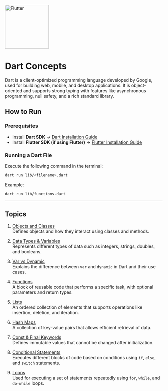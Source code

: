  <img src="https://upload.wikimedia.org/wikipedia/commons/thumb/7/7e/Dart-logo.png/900px-Dart-logo.png" width="140" alt=" Flutter ">

# Dart Concepts  

Dart is a client-optimized programming language developed by Google, used for building web, mobile, and desktop applications. It is object-oriented and supports strong typing with features like asynchronous programming, null safety, and a rich standard library.  

## How to Run  

### Prerequisites  
- Install **Dart SDK** → [Dart Installation Guide](https://dart.dev/get-dart)  
- Install **Flutter SDK (if using Flutter)** → [Flutter Installation Guide](https://flutter.dev/docs/get-started/install)  

### Running a Dart File  
Execute the following command in the terminal:  
```sh
dart run lib/<filename>.dart
```
Example:  
```sh
dart run lib/functions.dart
```

---

## Topics  
1. [Objects and Classes](https://github.com/Arpitaagupta/Dart-Concepts/blob/main/lib/class_objects.dart)  
   Defines objects and how they interact using classes and methods.  

2. [Data Types & Variables](https://github.com/Arpitaagupta/Dart-Concepts/blob/main/lib/datatype_variables.dart)  
   Represents different types of data such as integers, strings, doubles, and booleans.  

3. [Var vs Dynamic](https://github.com/Arpitaagupta/Dart-Concepts/blob/main/lib/dart_var.dart)  
   Explains the difference between `var` and `dynamic` in Dart and their use cases.  

4. [Functions](https://github.com/Arpitaagupta/Dart-Concepts/blob/main/lib/functions.dart)  
   A block of reusable code that performs a specific task, with optional parameters and return types.  

5. [Lists](https://github.com/Arpitaagupta/Dart-Concepts/blob/main/lib/list.dart)  
   An ordered collection of elements that supports operations like insertion, deletion, and iteration.  

6. [Hash Maps](https://github.com/Arpitaagupta/Dart-Concepts/blob/main/lib/hashmap.dart)  
   A collection of key-value pairs that allows efficient retrieval of data.  

7. [Const & Final Keywords](https://github.com/Arpitaagupta/Dart-Concepts/blob/main/lib/final_keyword.dart)  
   Defines immutable values that cannot be changed after initialization.  

8. [Conditional Statements](https://github.com/Arpitaagupta/Dart-Concepts/blob/main/lib/practise.dart)  
   Executes different blocks of code based on conditions using `if`, `else`, and `switch` statements.  

9. [Loops](https://github.com/Arpitaagupta/Dart-Concepts/blob/main/lib/loops.dart)  
   Used for executing a set of statements repeatedly using `for`, `while`, and `do-while` loops.  

